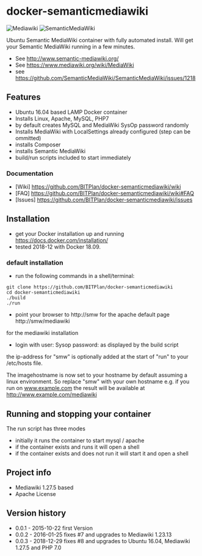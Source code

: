 # docker-semanticmediawiki
![Mediawiki](https://upload.wikimedia.org/wikipedia/commons/thumb/a/a3/MediaWiki_logo_1.png/128px-MediaWiki_logo_1.png)
![SemanticMediaWiki](http://semantic-mediawiki.org/w/images/7/7c/SMW_logo_142px.png)

Ubuntu Semantic MediaWiki container with fully automated install. 
Will get your Semantic MediaWiki running in a few minutes.

* See http://www.semantic-mediawiki.org/
* See  https://www.mediawiki.org/wiki/MediaWiki
* see https://github.com/SemanticMediaWiki/SemanticMediaWiki/issues/1218

## Features
* Ubuntu 16.04 based LAMP Docker container
* Installs Linux, Apache, MySQL, PHP7 
* by default creates MySQL and MediaWiki SysOp password randomly
* Installs MediaWiki with LocalSettings already configured (step can be ommitted)
* installs Composer
* installs Semantic MediaWiki
* build/run scripts included to start immediately

### Documentation
* [Wiki]   https://github.com/BITPlan/docker-semanticmediawiki/wiki
* [FAQ]    https://github.com/BITPlan/docker-semanticmediawiki/wiki#FAQ
* [Issues] https://github.com/BITPlan/docker-semanticmediawiki/issues

## Installation
* get your Docker installation up and running https://docs.docker.com/installation/
* tested 2018-12 with Docker 18.09.

### default installation
* run the following commands in a shell/terminal:
```
git clone https://github.com/BITPlan/docker-semanticmediawiki
cd docker-semanticmediawiki
./build
./run
```

* point your browser to 
  http://smw
for the apache default page
  http://smw/mediawiki

for the mediawiki installation
* login with
user: Sysop
password: as displayed by the build script

the ip-address for "smw" is optionally added at the start of "run" to your /etc/hosts file.

The imagehostname is now set to your hostname by default assuming a linux environment.
So replace "smw" with your own hostname e.g. if you run on www.example.com the result will be available
at http://www.example.com/mediawiki


## Running and stopping your container
The run script has three modes
* initially it runs the container to start mysql / apache
* if the container exists and runs it will open a shell
* if the container exists and does not run it will start it and open a shell

## Project info
* Mediawiki 1.27.5 based
* Apache License

## Version history
* 0.0.1 - 2015-10-22 first Version
* 0.0.2 - 2016-01-25 fixes #7 and upgrades to Mediawiki 1.23.13
* 0.0.3 - 2018-12-29 fixes #8 and upgrades to Ubuntu 16.04, Mediawiki 1.27.5 and PHP 7.0

